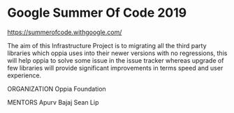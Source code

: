 # Google Summer Of Code 2019
https://summerofcode.withgoogle.com/

The aim of this Infrastructure Project is to migrating all the third party libraries which oppia uses into their newer versions with no regressions, this will help oppia to solve some issue in the issue tracker whereas upgrade of few libraries will provide significant improvements in terms speed and user experience.

ORGANIZATION
Oppia Foundation

MENTORS
Apurv Bajaj
Sean Lip
